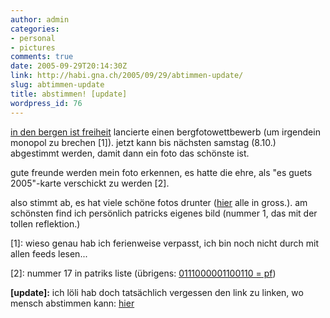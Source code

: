```yaml
---
author: admin
categories:
- personal
- pictures
comments: true
date: 2005-09-29T20:14:30Z
link: http://habi.gna.ch/2005/09/29/abtimmen-update/
slug: abtimmen-update
title: abstimmen! [update]
wordpress_id: 76
---
```


[in den bergen ist freiheit](http://www.indenbergenistfreiheit.ch/) lancierte einen bergfotowettbewerb (um irgendein monopol zu brechen [1]). jetzt kann bis nächsten samstag (8.10.) abgestimmt werden, damit dann ein foto das schönste ist.
  
gute freunde werden mein foto erkennen, es hatte die ehre, als "es guets 2005"-karte verschickt zu werden [2].
  
also stimmt ab, es hat viele schöne fotos drunter ([hier](http://www.indenbergenistfreiheit.ch/?page_id=615) alle in gross.). am schönsten find ich persönlich patricks eigenes bild (nummer 1, das mit der tollen reflektion.)



[1]: wieso genau hab ich ferienweise verpasst, ich bin noch nicht durch mit allen feeds lesen...
  
[2]: nummer 17 in patriks liste (übrigens: [0111000001100110 = pf](http://nickciske.com/tools/binary.php))



**[update]:** ich löli hab doch tatsächlich vergessen den link zu linken, wo mensch abstimmen kann: [hier](http://www.indenbergenistfreiheit.ch/?page_id=633)

